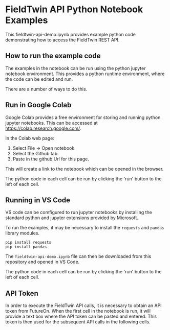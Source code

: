 # FieldTwin API Python Notebook Examples

This fieldtwin-api-demo.ipynb provides example python code
demonstrating how to access the FieldTwin REST API.

## How to run the example code

The examples in the notebook can be run using the python jupyter notebook environment. This provides a python runtime environment, where the code can be edited and run.   

There are a number of ways to do this.

## Run in Google Colab

Google Colab provides a free environment for storing and running python jupyter notebooks.
This can be accessed at https://colab.research.google.com/.

In the Colab web page: 
1. Select File -> Open notebook
2. Select the Github tab.
3. Paste in the github Url for this page.

This will create a link to the notebook which can be opened in the browser.

The python code in each cell can be run by clicking the 'run' button to the left of each cell. 

## Running in VS Code

VS code can be comfigured to run jupyter notebooks by installing the standard python and jupyter extensions provided by Microsoft.

To run the examples, it may be necessary to install the `requests` and `pandas` library modules.
```
pip install requests
pip install pandas
```
The `fieldtwin-api-demo.ipynb` file can then be downloaded from this repository and opened in VS Code.

The python code in each cell can be run by clicking the 'run' button to the left of each cell.

## API Token

In order to execute the FieldTwin API calls, it is necessary to obtain an API token from FutureOn. 
When the first cell in the notebook is run, it will provide a text box where the API token can be pasted and entered. This token is then used for the subsequent API calls in the following cells.

